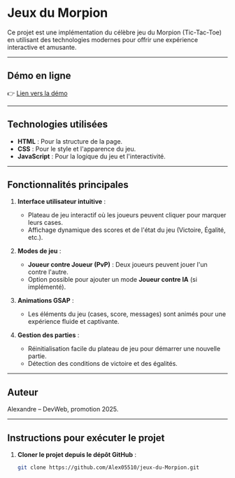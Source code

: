 # Jeux du Morpion

Ce projet est une implémentation du célèbre jeu du Morpion (Tic-Tac-Toe) en utilisant des technologies modernes pour offrir une expérience interactive et amusante.

---

## Démo en ligne
👉 [Lien vers la démo](https://Alex05510.github.io/jeux-du-Morpion/)

---

## Technologies utilisées
- **HTML** : Pour la structure de la page.
- **CSS** : Pour le style et l'apparence du jeu.
- **JavaScript** : Pour la logique du jeu et l'interactivité.

---

## Fonctionnalités principales
1. **Interface utilisateur intuitive** :
   - Plateau de jeu interactif où les joueurs peuvent cliquer pour marquer leurs cases.
   - Affichage dynamique des scores et de l'état du jeu (Victoire, Égalité, etc.).

2. **Modes de jeu** :
   - **Joueur contre Joueur (PvP)** : Deux joueurs peuvent jouer l'un contre l'autre.
   - Option possible pour ajouter un mode **Joueur contre IA** (si implémenté).

3. **Animations GSAP** :
   - Les éléments du jeu (cases, score, messages) sont animés pour une expérience fluide et captivante.

4. **Gestion des parties** :
   - Réinitialisation facile du plateau de jeu pour démarrer une nouvelle partie.
   - Détection des conditions de victoire et des égalités.

---

## Auteur
Alexandre – DevWeb, promotion 2025.

---

## Instructions pour exécuter le projet
1. **Cloner le projet depuis le dépôt GitHub** :
   ```bash
   git clone https://github.com/Alex05510/jeux-du-Morpion.git
